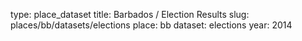 type: place_dataset
title: Barbados / Election Results
slug: places/bb/datasets/elections
place: bb
dataset: elections
year: 2014
